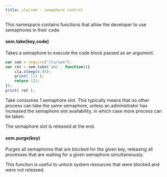 ```yaml
---
title: cla/sem - semaphore control
---
```


This namespace contains 
functions that allow the developer to 
use semaphores in their code. 

#### sem.take(key,code)

Takes a semaphore to execute the code block
passed as an argument. 

```javascript
var sem = require("cla/sem");
var ret = sem.take('abc', function(){
    cla.sleep(0.05);
    print( 111 );
    return 123;
});
print( ret );
```

Take consumes 1 semaphore slot. This typically 
means that no other process can take the same semaphore, unless
an administrator has increased the semaphore slot availability, 
in which case more process can be taken. 

The semaphore slot is released at the end.

#### sem.purge(key)

Purges all semaphores that are blocked for the 
given key, releasing all processes that are waiting 
for a given semaphore simultaneously. 

This function is useful to unlock system resources that
were blocked and were not released. 
